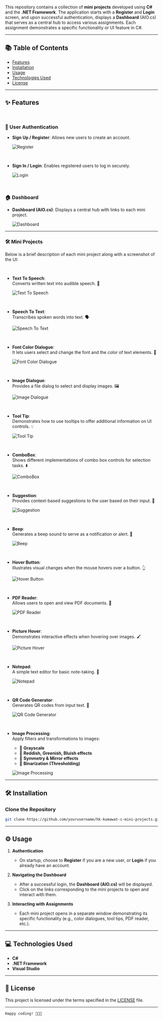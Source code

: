 This repository contains a collection of **mini projects** developed using **C#** and the **.NET Framework**. The application starts with a **Register** and **Login** screen, and upon successful authentication, displays a **Dashboard** (AIO.cs) that serves as a central hub to access various assignments. Each assignment demonstrates a specific functionality or UI feature in C#.

--- 

## 📚 Table of Contents

- [Features](#features)
- [Installation](#installation)
- [Usage](#usage)
- [Technologies Used](#technologies-used)
- [License](#license)

---

## ✨ Features

<br>

### 🔐 User Authentication  
- **Sign Up / Register**: Allows new users to create an account.  

  ![Register](screenshots/register.png)

  <br>


- **Sign In / Login**: Enables registered users to log in securely.  

  ![Login](screenshots/login.png)  

<br>

### 🏠 Dashboard  
- **Dashboard (AIO.cs)**: Displays a central hub with links to each mini project.  

  ![Dashboard](screenshots/dashboard.png)  

---

### 🛠 Mini Projects  
Below is a brief description of each mini project along with a screenshot of the UI:  

<br>

- **Text To Speech**:  
  Converts written text into audible speech. 🎤  

  ![Text To Speech](screenshots/text_to_speech.png)  

<br>

- **Speech To Text**:  
  Transcribes spoken words into text. 🗣️  

  ![Speech To Text](screenshots/speech_to_text.png)  

<br>

- **Font Color Dialogue**:  
  It lets users select and change the font and the color of text elements. 🎨  

  ![Font Color Dialogue](screenshots/font_color.png)  

<br>

- **Image Dialogue**:  
  Provides a file dialog to select and display images. 🖼️  

  ![Image Dialogue](screenshots/image_dialogue.png)  

<br>

- **Tool Tip**:  
  Demonstrates how to use tooltips to offer additional information on UI controls. 💡  

  ![Tool Tip](screenshots/tool_tip.png)  

<br>

- **ComboBox**:  
  Shows different implementations of combo box controls for selection tasks. ⬇️  

  ![ComboBox](screenshots/combobox.png)  

<br>

- **Suggestion**:  
  Provides context-based suggestions to the user based on their input. 💭  

  ![Suggestion](screenshots/suggestion.png)  

<br>

- **Beep**:  
  Generates a beep sound to serve as a notification or alert. 🔔  

  ![Beep](screenshots/beep.png)  

<br>

- **Hover Button**:  
  Illustrates visual changes when the mouse hovers over a button. 👆  

  ![Hover Button](screenshots/hover_button.png)  

<br>

- **PDF Reader**:  
  Allows users to open and view PDF documents. 📄  

  ![PDF Reader](screenshots/pdf_reader.png)  

<br>

- **Picture Hover**:  
  Demonstrates interactive effects when hovering over images. 🖌️  

  ![Picture Hover](screenshots/picture_hover.png)  

<br>

- **Notepad**:  
  A simple text editor for basic note-taking. 📝  

  ![Notepad](screenshots/notepad.png)  

<br>

- **QR Code Generator**:  
  Generates QR codes from input text. 🔳  

  ![QR Code Generator](screenshots/QR_Code_Generator.png)  

<br>

- **Image Processing**:  
  Apply filters and transformations to images:  
  - 🔹 **Grayscale**  
  - 🔹 **Reddish, Greenish, Bluish effects**  
  - 🔹 **Symmetry & Mirror effects**  
  - 🔹 **Binarization (Thresholding)**  

  ![Image Processing](screenshots/Image_Processing.png)  


---

## 🛠 Installation

### Clone the Repository
```bash
git clone https://github.com/yourusername/hk-kumawat-c-mini-projects.git
```

---

## ⚙️ Usage

1. **Authentication**
   - On startup, choose to **Register** if you are a new user, or **Login** if you already have an account.

2. **Navigating the Dashboard**
   - After a successful login, the **Dashboard (AIO.cs)** will be displayed.
   - Click on the links corresponding to the mini projects to open and interact with them.

3. **Interacting with Assignments**
   - Each mini project opens in a separate window demonstrating its specific functionality (e.g., color dialogues, tool tips, PDF reader, etc.).

---

## 💻 Technologies Used

- **C#**
- **.NET Framework**
- **Visual Studio**

---

## 📜 License

This project is licensed under the terms specified in the [LICENSE](LICENSE) file.

---

```
Happy coding! 🧑🏻‍💻
```
